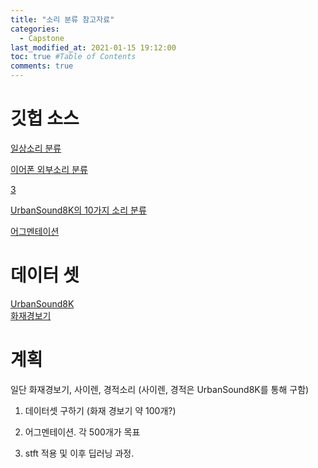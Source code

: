 ```yaml
---
title: "소리 분류 참고자료"
categories: 
  - Capstone
last_modified_at: 2021-01-15 19:12:00
toc: true #Table of Contents
comments: true
---
```



# 깃헙 소스
[일상소리 분류](https://github.com/CapstoneDesign2020/Soundee-ML)  

[이어폰 외부소리 분류](https://github.com/chuckchuck-gojol/model/tree/87a42ef198655e7c7bf50e3e72ee6cf435081f0d)

[3](https://github.com/chuckchuck-gojol/model_2)

[UrbanSound8K의 10가지 소리 분류](https://tensorflow.blog/tag/urbansound8k/)

[어그멘테이션](https://smothly.github.io/programming%20language/python/2020/03/21/Python-%EC%86%8C%EB%A6%AC-%EB%8D%B0%EC%9D%B4%ED%84%B0-(Audio-Data)Augmentaton.html)

# 데이터 셋
[UrbanSound8K](https://www.google.com/url?q=https://goo.gl/8hY5ER&sa=D&ust=1610965419718000&usg=AFQjCNFRxyQw690Ca6jbaEtoH-mzAAxs0A)  
[화재경보기](https://www.youtube.com/watch?v=GbvOrpW3yo8)

# 계획
일단 화재경보기, 사이렌, 경적소리 (사이렌, 경적은 UrbanSound8K를 통해 구함)
1. 데이터셋 구하기 (화재 경보기 약 100개?)  

1. 어그멘테이션. 각 500개가 목표  

1. stft 적용 및 이후 딥러닝 과정.

